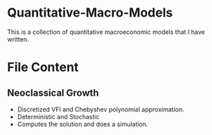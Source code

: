 # Quantitative-Macro-Models
This is a collection of quantitative macroeconomic models that I have written. 

# File Content

## Neoclassical Growth
- Discretized VFI and Chebyshev polynomial approximation. 
- Deterministic and Stochastic
- Computes the solution and does a simulation.
